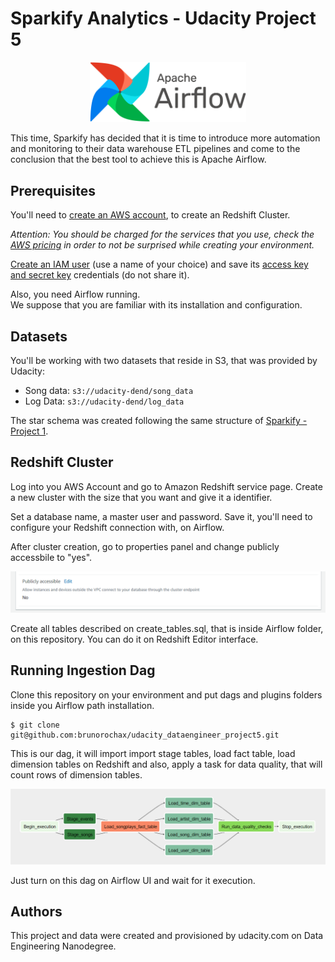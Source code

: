 # Sparkify Analytics - Udacity Project 5

<p align="center">
  <img width="250" src="images/airflow_logo.png">
</p>

This time, Sparkify has decided that it is time to introduce more automation and monitoring to their data warehouse ETL pipelines and come to the conclusion that the best tool to achieve this is Apache Airflow.

## Prerequisites

You'll need to [create an AWS account](https://aws.amazon.com/pt/premiumsupport/knowledge-center/create-and-activate-aws-account/), to create an Redshift Cluster.

*Attention: You should be charged for the services that you use, check the [AWS pricing](https://aws.amazon.com/pt/pricing/) in order to not be surprised while creating your environment.*

[Create an IAM user](https://docs.aws.amazon.com/directoryservice/latest/admin-guide/setting_up_create_iam_user.html) (use a name of your choice) and save its [access key and secret key](https://docs.aws.amazon.com/IAM/latest/UserGuide/id_credentials_access-keys.html) credentials (do not share it).

Also, you need Airflow running.<br>
We suppose that you are familiar with its installation and configuration.

## Datasets

You'll be working with two datasets that reside in S3, that was provided by Udacity:

* Song data: `s3://udacity-dend/song_data`
* Log Data: `s3://udacity-dend/log_data`

The star schema was created following the same structure of [Sparkify - Project 1](https://github.com/brunorochax/udacity_project1).

## Redshift Cluster

Log into you AWS Account and go to Amazon Redshift service page. Create a new cluster with the size that you want and give it a identifier.

Set a database name, a master user and password. Save it, you'll need to configure your Redshift connection with, on Airflow.

After cluster creation, go to properties panel and change publicly accessbile to "yes".

<p align="center">
  <img width="600" src="images/redshift_public.png">
</p>

Create all tables described on create_tables.sql, that is inside Airflow folder, on this repository. You can do it on Redshift Editor interface.

## Running Ingestion Dag

Clone this repository on your environment and put dags and plugins folders inside you Airflow path installation.

```
$ git clone git@github.com:brunorochax/udacity_dataengineer_project5.git
```

This is our dag, it will import import stage tables, load fact table, load dimension tables on Redshift and also, apply a task for data quality, that will count rows of dimension tables.

<p align="center">
  <img width="700" src="images/dag_project.png">
</p>

Just turn on this dag on Airflow UI and wait for it execution.

## Authors 

This project and data were created and provisioned by udacity.com on Data Engineering Nanodegree.